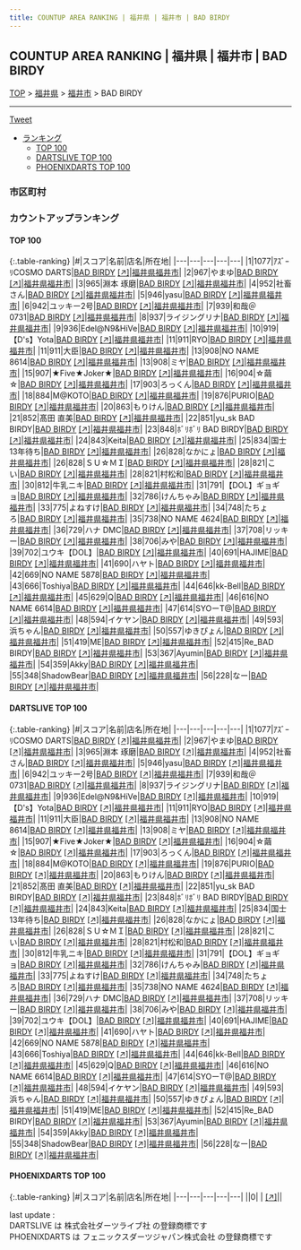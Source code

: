 ```yaml
---
title: COUNTUP AREA RANKING | 福井県 | 福井市 | BAD BIRDY
---
```

## COUNTUP AREA RANKING | 福井県 | 福井市 | BAD BIRDY

[TOP](/darts/rank/) > [福井県](/darts/rank/福井県/) > [福井市](/darts/rank/福井県/福井市/) > BAD BIRDY

___

<a href="https://twitter.com/share?ref_src=twsrc%5Etfw" data-text="COUNTUP AREA RANKING | 福井県福井市BAD BIRDY" class="twitter-share-button" data-hashtags="DARTSLIVE,PHOENIXDARTS,darts,ダーツ" data-show-count="false">Tweet</a>

* [ランキング](#カウントアップランキング)
    * [TOP 100](#top-100)
    * [DARTSLIVE TOP 100](#dartslive-top-100)
    * [PHOENIXDARTS TOP 100](#phoenixdarts-top-100)

### 市区町村

<ul>

</ul>

### カウントアップランキング

#### TOP 100



{:.table-ranking}
|#|スコア|名前|店名|所在地|
|---|---|---|---|---|
|1|1077|<span class="rank-name-dl">ｱｽﾞｰﾘCOSMO DARTS</span>|<a href="/darts/rank/shops/735ed32297d85606a3f63593b5358cc4.html">BAD BIRDY</a> <a href="https://search.dartslive.com/jp/shop/735ed32297d85606a3f63593b5358cc4">[↗]</a>|<a href="/darts/rank/福井県/福井市">福井県福井市</a>|
|2|967|<span class="rank-name-dl">やまゆ</span>|<a href="/darts/rank/shops/735ed32297d85606a3f63593b5358cc4.html">BAD BIRDY</a> <a href="https://search.dartslive.com/jp/shop/735ed32297d85606a3f63593b5358cc4">[↗]</a>|<a href="/darts/rank/福井県/福井市">福井県福井市</a>|
|3|965|<span class="rank-name-dl">淵本 琢磨</span>|<a href="/darts/rank/shops/735ed32297d85606a3f63593b5358cc4.html">BAD BIRDY</a> <a href="https://search.dartslive.com/jp/shop/735ed32297d85606a3f63593b5358cc4">[↗]</a>|<a href="/darts/rank/福井県/福井市">福井県福井市</a>|
|4|952|<span class="rank-name-dl">社畜さん</span>|<a href="/darts/rank/shops/735ed32297d85606a3f63593b5358cc4.html">BAD BIRDY</a> <a href="https://search.dartslive.com/jp/shop/735ed32297d85606a3f63593b5358cc4">[↗]</a>|<a href="/darts/rank/福井県/福井市">福井県福井市</a>|
|5|946|<span class="rank-name-dl">yasu</span>|<a href="/darts/rank/shops/735ed32297d85606a3f63593b5358cc4.html">BAD BIRDY</a> <a href="https://search.dartslive.com/jp/shop/735ed32297d85606a3f63593b5358cc4">[↗]</a>|<a href="/darts/rank/福井県/福井市">福井県福井市</a>|
|6|942|<span class="rank-name-dl">ユッキー2号</span>|<a href="/darts/rank/shops/735ed32297d85606a3f63593b5358cc4.html">BAD BIRDY</a> <a href="https://search.dartslive.com/jp/shop/735ed32297d85606a3f63593b5358cc4">[↗]</a>|<a href="/darts/rank/福井県/福井市">福井県福井市</a>|
|7|939|<span class="rank-name-dl">和哉＠0731</span>|<a href="/darts/rank/shops/735ed32297d85606a3f63593b5358cc4.html">BAD BIRDY</a> <a href="https://search.dartslive.com/jp/shop/735ed32297d85606a3f63593b5358cc4">[↗]</a>|<a href="/darts/rank/福井県/福井市">福井県福井市</a>|
|8|937|<span class="rank-name-dl">ライジングリナ</span>|<a href="/darts/rank/shops/735ed32297d85606a3f63593b5358cc4.html">BAD BIRDY</a> <a href="https://search.dartslive.com/jp/shop/735ed32297d85606a3f63593b5358cc4">[↗]</a>|<a href="/darts/rank/福井県/福井市">福井県福井市</a>|
|9|936|<span class="rank-name-dl">Edel@N9&amp;HiVe</span>|<a href="/darts/rank/shops/735ed32297d85606a3f63593b5358cc4.html">BAD BIRDY</a> <a href="https://search.dartslive.com/jp/shop/735ed32297d85606a3f63593b5358cc4">[↗]</a>|<a href="/darts/rank/福井県/福井市">福井県福井市</a>|
|10|919|<span class="rank-name-dl">【D&#x27;s】Yota</span>|<a href="/darts/rank/shops/735ed32297d85606a3f63593b5358cc4.html">BAD BIRDY</a> <a href="https://search.dartslive.com/jp/shop/735ed32297d85606a3f63593b5358cc4">[↗]</a>|<a href="/darts/rank/福井県/福井市">福井県福井市</a>|
|11|911|<span class="rank-name-dl">RYO</span>|<a href="/darts/rank/shops/735ed32297d85606a3f63593b5358cc4.html">BAD BIRDY</a> <a href="https://search.dartslive.com/jp/shop/735ed32297d85606a3f63593b5358cc4">[↗]</a>|<a href="/darts/rank/福井県/福井市">福井県福井市</a>|
|11|911|<span class="rank-name-dl">大臣</span>|<a href="/darts/rank/shops/735ed32297d85606a3f63593b5358cc4.html">BAD BIRDY</a> <a href="https://search.dartslive.com/jp/shop/735ed32297d85606a3f63593b5358cc4">[↗]</a>|<a href="/darts/rank/福井県/福井市">福井県福井市</a>|
|13|908|<span class="rank-name-dl">NO NAME 8614</span>|<a href="/darts/rank/shops/735ed32297d85606a3f63593b5358cc4.html">BAD BIRDY</a> <a href="https://search.dartslive.com/jp/shop/735ed32297d85606a3f63593b5358cc4">[↗]</a>|<a href="/darts/rank/福井県/福井市">福井県福井市</a>|
|13|908|<span class="rank-name-dl">ミヤ</span>|<a href="/darts/rank/shops/735ed32297d85606a3f63593b5358cc4.html">BAD BIRDY</a> <a href="https://search.dartslive.com/jp/shop/735ed32297d85606a3f63593b5358cc4">[↗]</a>|<a href="/darts/rank/福井県/福井市">福井県福井市</a>|
|15|907|<span class="rank-name-dl">★Five★Joker★</span>|<a href="/darts/rank/shops/735ed32297d85606a3f63593b5358cc4.html">BAD BIRDY</a> <a href="https://search.dartslive.com/jp/shop/735ed32297d85606a3f63593b5358cc4">[↗]</a>|<a href="/darts/rank/福井県/福井市">福井県福井市</a>|
|16|904|<span class="rank-name-dl">☆繭☆</span>|<a href="/darts/rank/shops/735ed32297d85606a3f63593b5358cc4.html">BAD BIRDY</a> <a href="https://search.dartslive.com/jp/shop/735ed32297d85606a3f63593b5358cc4">[↗]</a>|<a href="/darts/rank/福井県/福井市">福井県福井市</a>|
|17|903|<span class="rank-name-dl">ろっくん</span>|<a href="/darts/rank/shops/735ed32297d85606a3f63593b5358cc4.html">BAD BIRDY</a> <a href="https://search.dartslive.com/jp/shop/735ed32297d85606a3f63593b5358cc4">[↗]</a>|<a href="/darts/rank/福井県/福井市">福井県福井市</a>|
|18|884|<span class="rank-name-dl">M@KOTO</span>|<a href="/darts/rank/shops/735ed32297d85606a3f63593b5358cc4.html">BAD BIRDY</a> <a href="https://search.dartslive.com/jp/shop/735ed32297d85606a3f63593b5358cc4">[↗]</a>|<a href="/darts/rank/福井県/福井市">福井県福井市</a>|
|19|876|<span class="rank-name-dl">PURIO</span>|<a href="/darts/rank/shops/735ed32297d85606a3f63593b5358cc4.html">BAD BIRDY</a> <a href="https://search.dartslive.com/jp/shop/735ed32297d85606a3f63593b5358cc4">[↗]</a>|<a href="/darts/rank/福井県/福井市">福井県福井市</a>|
|20|863|<span class="rank-name-dl">もりけん</span>|<a href="/darts/rank/shops/735ed32297d85606a3f63593b5358cc4.html">BAD BIRDY</a> <a href="https://search.dartslive.com/jp/shop/735ed32297d85606a3f63593b5358cc4">[↗]</a>|<a href="/darts/rank/福井県/福井市">福井県福井市</a>|
|21|852|<span class="rank-name-dl">髙田 直美</span>|<a href="/darts/rank/shops/735ed32297d85606a3f63593b5358cc4.html">BAD BIRDY</a> <a href="https://search.dartslive.com/jp/shop/735ed32297d85606a3f63593b5358cc4">[↗]</a>|<a href="/darts/rank/福井県/福井市">福井県福井市</a>|
|22|851|<span class="rank-name-dl">yu_sk BAD BIRDY</span>|<a href="/darts/rank/shops/735ed32297d85606a3f63593b5358cc4.html">BAD BIRDY</a> <a href="https://search.dartslive.com/jp/shop/735ed32297d85606a3f63593b5358cc4">[↗]</a>|<a href="/darts/rank/福井県/福井市">福井県福井市</a>|
|23|848|<span class="rank-name-dl">ﾎﾞﾘﾎﾞﾘ BAD BIRDY</span>|<a href="/darts/rank/shops/735ed32297d85606a3f63593b5358cc4.html">BAD BIRDY</a> <a href="https://search.dartslive.com/jp/shop/735ed32297d85606a3f63593b5358cc4">[↗]</a>|<a href="/darts/rank/福井県/福井市">福井県福井市</a>|
|24|843|<span class="rank-name-dl">Keita</span>|<a href="/darts/rank/shops/735ed32297d85606a3f63593b5358cc4.html">BAD BIRDY</a> <a href="https://search.dartslive.com/jp/shop/735ed32297d85606a3f63593b5358cc4">[↗]</a>|<a href="/darts/rank/福井県/福井市">福井県福井市</a>|
|25|834|<span class="rank-name-dl">国士13年待ち</span>|<a href="/darts/rank/shops/735ed32297d85606a3f63593b5358cc4.html">BAD BIRDY</a> <a href="https://search.dartslive.com/jp/shop/735ed32297d85606a3f63593b5358cc4">[↗]</a>|<a href="/darts/rank/福井県/福井市">福井県福井市</a>|
|26|828|<span class="rank-name-dl">なかにょ</span>|<a href="/darts/rank/shops/735ed32297d85606a3f63593b5358cc4.html">BAD BIRDY</a> <a href="https://search.dartslive.com/jp/shop/735ed32297d85606a3f63593b5358cc4">[↗]</a>|<a href="/darts/rank/福井県/福井市">福井県福井市</a>|
|26|828|<span class="rank-name-dl">ＳＵ☆ＭＩ</span>|<a href="/darts/rank/shops/735ed32297d85606a3f63593b5358cc4.html">BAD BIRDY</a> <a href="https://search.dartslive.com/jp/shop/735ed32297d85606a3f63593b5358cc4">[↗]</a>|<a href="/darts/rank/福井県/福井市">福井県福井市</a>|
|28|821|<span class="rank-name-dl">こい</span>|<a href="/darts/rank/shops/735ed32297d85606a3f63593b5358cc4.html">BAD BIRDY</a> <a href="https://search.dartslive.com/jp/shop/735ed32297d85606a3f63593b5358cc4">[↗]</a>|<a href="/darts/rank/福井県/福井市">福井県福井市</a>|
|28|821|<span class="rank-name-dl">村松和</span>|<a href="/darts/rank/shops/735ed32297d85606a3f63593b5358cc4.html">BAD BIRDY</a> <a href="https://search.dartslive.com/jp/shop/735ed32297d85606a3f63593b5358cc4">[↗]</a>|<a href="/darts/rank/福井県/福井市">福井県福井市</a>|
|30|812|<span class="rank-name-dl">牛乳ニキ</span>|<a href="/darts/rank/shops/735ed32297d85606a3f63593b5358cc4.html">BAD BIRDY</a> <a href="https://search.dartslive.com/jp/shop/735ed32297d85606a3f63593b5358cc4">[↗]</a>|<a href="/darts/rank/福井県/福井市">福井県福井市</a>|
|31|791|<span class="rank-name-dl">【DOL】ギョギョ</span>|<a href="/darts/rank/shops/735ed32297d85606a3f63593b5358cc4.html">BAD BIRDY</a> <a href="https://search.dartslive.com/jp/shop/735ed32297d85606a3f63593b5358cc4">[↗]</a>|<a href="/darts/rank/福井県/福井市">福井県福井市</a>|
|32|786|<span class="rank-name-dl">けんちゃみ</span>|<a href="/darts/rank/shops/735ed32297d85606a3f63593b5358cc4.html">BAD BIRDY</a> <a href="https://search.dartslive.com/jp/shop/735ed32297d85606a3f63593b5358cc4">[↗]</a>|<a href="/darts/rank/福井県/福井市">福井県福井市</a>|
|33|775|<span class="rank-name-dl">よねすけ</span>|<a href="/darts/rank/shops/735ed32297d85606a3f63593b5358cc4.html">BAD BIRDY</a> <a href="https://search.dartslive.com/jp/shop/735ed32297d85606a3f63593b5358cc4">[↗]</a>|<a href="/darts/rank/福井県/福井市">福井県福井市</a>|
|34|748|<span class="rank-name-dl">たちょろ</span>|<a href="/darts/rank/shops/735ed32297d85606a3f63593b5358cc4.html">BAD BIRDY</a> <a href="https://search.dartslive.com/jp/shop/735ed32297d85606a3f63593b5358cc4">[↗]</a>|<a href="/darts/rank/福井県/福井市">福井県福井市</a>|
|35|738|<span class="rank-name-dl">NO NAME 4624</span>|<a href="/darts/rank/shops/735ed32297d85606a3f63593b5358cc4.html">BAD BIRDY</a> <a href="https://search.dartslive.com/jp/shop/735ed32297d85606a3f63593b5358cc4">[↗]</a>|<a href="/darts/rank/福井県/福井市">福井県福井市</a>|
|36|729|<span class="rank-name-dl">ハナ DMC</span>|<a href="/darts/rank/shops/735ed32297d85606a3f63593b5358cc4.html">BAD BIRDY</a> <a href="https://search.dartslive.com/jp/shop/735ed32297d85606a3f63593b5358cc4">[↗]</a>|<a href="/darts/rank/福井県/福井市">福井県福井市</a>|
|37|708|<span class="rank-name-dl">リッキー</span>|<a href="/darts/rank/shops/735ed32297d85606a3f63593b5358cc4.html">BAD BIRDY</a> <a href="https://search.dartslive.com/jp/shop/735ed32297d85606a3f63593b5358cc4">[↗]</a>|<a href="/darts/rank/福井県/福井市">福井県福井市</a>|
|38|706|<span class="rank-name-dl">みや</span>|<a href="/darts/rank/shops/735ed32297d85606a3f63593b5358cc4.html">BAD BIRDY</a> <a href="https://search.dartslive.com/jp/shop/735ed32297d85606a3f63593b5358cc4">[↗]</a>|<a href="/darts/rank/福井県/福井市">福井県福井市</a>|
|39|702|<span class="rank-name-dl">ユウキ【DOL】</span>|<a href="/darts/rank/shops/735ed32297d85606a3f63593b5358cc4.html">BAD BIRDY</a> <a href="https://search.dartslive.com/jp/shop/735ed32297d85606a3f63593b5358cc4">[↗]</a>|<a href="/darts/rank/福井県/福井市">福井県福井市</a>|
|40|691|<span class="rank-name-dl">HAJIME</span>|<a href="/darts/rank/shops/735ed32297d85606a3f63593b5358cc4.html">BAD BIRDY</a> <a href="https://search.dartslive.com/jp/shop/735ed32297d85606a3f63593b5358cc4">[↗]</a>|<a href="/darts/rank/福井県/福井市">福井県福井市</a>|
|41|690|<span class="rank-name-dl">ハヤト</span>|<a href="/darts/rank/shops/735ed32297d85606a3f63593b5358cc4.html">BAD BIRDY</a> <a href="https://search.dartslive.com/jp/shop/735ed32297d85606a3f63593b5358cc4">[↗]</a>|<a href="/darts/rank/福井県/福井市">福井県福井市</a>|
|42|669|<span class="rank-name-dl">NO NAME 5878</span>|<a href="/darts/rank/shops/735ed32297d85606a3f63593b5358cc4.html">BAD BIRDY</a> <a href="https://search.dartslive.com/jp/shop/735ed32297d85606a3f63593b5358cc4">[↗]</a>|<a href="/darts/rank/福井県/福井市">福井県福井市</a>|
|43|666|<span class="rank-name-dl">Toshiya</span>|<a href="/darts/rank/shops/735ed32297d85606a3f63593b5358cc4.html">BAD BIRDY</a> <a href="https://search.dartslive.com/jp/shop/735ed32297d85606a3f63593b5358cc4">[↗]</a>|<a href="/darts/rank/福井県/福井市">福井県福井市</a>|
|44|646|<span class="rank-name-dl">kk-Bell</span>|<a href="/darts/rank/shops/735ed32297d85606a3f63593b5358cc4.html">BAD BIRDY</a> <a href="https://search.dartslive.com/jp/shop/735ed32297d85606a3f63593b5358cc4">[↗]</a>|<a href="/darts/rank/福井県/福井市">福井県福井市</a>|
|45|629|<span class="rank-name-dl">Q</span>|<a href="/darts/rank/shops/735ed32297d85606a3f63593b5358cc4.html">BAD BIRDY</a> <a href="https://search.dartslive.com/jp/shop/735ed32297d85606a3f63593b5358cc4">[↗]</a>|<a href="/darts/rank/福井県/福井市">福井県福井市</a>|
|46|616|<span class="rank-name-dl">NO NAME 6614</span>|<a href="/darts/rank/shops/735ed32297d85606a3f63593b5358cc4.html">BAD BIRDY</a> <a href="https://search.dartslive.com/jp/shop/735ed32297d85606a3f63593b5358cc4">[↗]</a>|<a href="/darts/rank/福井県/福井市">福井県福井市</a>|
|47|614|<span class="rank-name-dl">SYOーT@</span>|<a href="/darts/rank/shops/735ed32297d85606a3f63593b5358cc4.html">BAD BIRDY</a> <a href="https://search.dartslive.com/jp/shop/735ed32297d85606a3f63593b5358cc4">[↗]</a>|<a href="/darts/rank/福井県/福井市">福井県福井市</a>|
|48|594|<span class="rank-name-dl">イケヤン</span>|<a href="/darts/rank/shops/735ed32297d85606a3f63593b5358cc4.html">BAD BIRDY</a> <a href="https://search.dartslive.com/jp/shop/735ed32297d85606a3f63593b5358cc4">[↗]</a>|<a href="/darts/rank/福井県/福井市">福井県福井市</a>|
|49|593|<span class="rank-name-dl">浜ちゃん</span>|<a href="/darts/rank/shops/735ed32297d85606a3f63593b5358cc4.html">BAD BIRDY</a> <a href="https://search.dartslive.com/jp/shop/735ed32297d85606a3f63593b5358cc4">[↗]</a>|<a href="/darts/rank/福井県/福井市">福井県福井市</a>|
|50|557|<span class="rank-name-dl">ゆきぴょん</span>|<a href="/darts/rank/shops/735ed32297d85606a3f63593b5358cc4.html">BAD BIRDY</a> <a href="https://search.dartslive.com/jp/shop/735ed32297d85606a3f63593b5358cc4">[↗]</a>|<a href="/darts/rank/福井県/福井市">福井県福井市</a>|
|51|419|<span class="rank-name-dl">ME</span>|<a href="/darts/rank/shops/735ed32297d85606a3f63593b5358cc4.html">BAD BIRDY</a> <a href="https://search.dartslive.com/jp/shop/735ed32297d85606a3f63593b5358cc4">[↗]</a>|<a href="/darts/rank/福井県/福井市">福井県福井市</a>|
|52|415|<span class="rank-name-dl">Re_BAD BIRDY</span>|<a href="/darts/rank/shops/735ed32297d85606a3f63593b5358cc4.html">BAD BIRDY</a> <a href="https://search.dartslive.com/jp/shop/735ed32297d85606a3f63593b5358cc4">[↗]</a>|<a href="/darts/rank/福井県/福井市">福井県福井市</a>|
|53|367|<span class="rank-name-dl">Ayumin</span>|<a href="/darts/rank/shops/735ed32297d85606a3f63593b5358cc4.html">BAD BIRDY</a> <a href="https://search.dartslive.com/jp/shop/735ed32297d85606a3f63593b5358cc4">[↗]</a>|<a href="/darts/rank/福井県/福井市">福井県福井市</a>|
|54|359|<span class="rank-name-dl">Akky</span>|<a href="/darts/rank/shops/735ed32297d85606a3f63593b5358cc4.html">BAD BIRDY</a> <a href="https://search.dartslive.com/jp/shop/735ed32297d85606a3f63593b5358cc4">[↗]</a>|<a href="/darts/rank/福井県/福井市">福井県福井市</a>|
|55|348|<span class="rank-name-dl">ShadowBear</span>|<a href="/darts/rank/shops/735ed32297d85606a3f63593b5358cc4.html">BAD BIRDY</a> <a href="https://search.dartslive.com/jp/shop/735ed32297d85606a3f63593b5358cc4">[↗]</a>|<a href="/darts/rank/福井県/福井市">福井県福井市</a>|
|56|228|<span class="rank-name-dl">なー</span>|<a href="/darts/rank/shops/735ed32297d85606a3f63593b5358cc4.html">BAD BIRDY</a> <a href="https://search.dartslive.com/jp/shop/735ed32297d85606a3f63593b5358cc4">[↗]</a>|<a href="/darts/rank/福井県/福井市">福井県福井市</a>|


#### DARTSLIVE TOP 100



{:.table-ranking}
|#|スコア|名前|店名|所在地|
|---|---|---|---|---|
|1|1077|<span class="rank-name-dl">ｱｽﾞｰﾘCOSMO DARTS</span>|<a href="/darts/rank/shops/735ed32297d85606a3f63593b5358cc4.html">BAD BIRDY</a> <a href="https://search.dartslive.com/jp/shop/735ed32297d85606a3f63593b5358cc4">[↗]</a>|<a href="/darts/rank/福井県/福井市">福井県福井市</a>|
|2|967|<span class="rank-name-dl">やまゆ</span>|<a href="/darts/rank/shops/735ed32297d85606a3f63593b5358cc4.html">BAD BIRDY</a> <a href="https://search.dartslive.com/jp/shop/735ed32297d85606a3f63593b5358cc4">[↗]</a>|<a href="/darts/rank/福井県/福井市">福井県福井市</a>|
|3|965|<span class="rank-name-dl">淵本 琢磨</span>|<a href="/darts/rank/shops/735ed32297d85606a3f63593b5358cc4.html">BAD BIRDY</a> <a href="https://search.dartslive.com/jp/shop/735ed32297d85606a3f63593b5358cc4">[↗]</a>|<a href="/darts/rank/福井県/福井市">福井県福井市</a>|
|4|952|<span class="rank-name-dl">社畜さん</span>|<a href="/darts/rank/shops/735ed32297d85606a3f63593b5358cc4.html">BAD BIRDY</a> <a href="https://search.dartslive.com/jp/shop/735ed32297d85606a3f63593b5358cc4">[↗]</a>|<a href="/darts/rank/福井県/福井市">福井県福井市</a>|
|5|946|<span class="rank-name-dl">yasu</span>|<a href="/darts/rank/shops/735ed32297d85606a3f63593b5358cc4.html">BAD BIRDY</a> <a href="https://search.dartslive.com/jp/shop/735ed32297d85606a3f63593b5358cc4">[↗]</a>|<a href="/darts/rank/福井県/福井市">福井県福井市</a>|
|6|942|<span class="rank-name-dl">ユッキー2号</span>|<a href="/darts/rank/shops/735ed32297d85606a3f63593b5358cc4.html">BAD BIRDY</a> <a href="https://search.dartslive.com/jp/shop/735ed32297d85606a3f63593b5358cc4">[↗]</a>|<a href="/darts/rank/福井県/福井市">福井県福井市</a>|
|7|939|<span class="rank-name-dl">和哉＠0731</span>|<a href="/darts/rank/shops/735ed32297d85606a3f63593b5358cc4.html">BAD BIRDY</a> <a href="https://search.dartslive.com/jp/shop/735ed32297d85606a3f63593b5358cc4">[↗]</a>|<a href="/darts/rank/福井県/福井市">福井県福井市</a>|
|8|937|<span class="rank-name-dl">ライジングリナ</span>|<a href="/darts/rank/shops/735ed32297d85606a3f63593b5358cc4.html">BAD BIRDY</a> <a href="https://search.dartslive.com/jp/shop/735ed32297d85606a3f63593b5358cc4">[↗]</a>|<a href="/darts/rank/福井県/福井市">福井県福井市</a>|
|9|936|<span class="rank-name-dl">Edel@N9&amp;HiVe</span>|<a href="/darts/rank/shops/735ed32297d85606a3f63593b5358cc4.html">BAD BIRDY</a> <a href="https://search.dartslive.com/jp/shop/735ed32297d85606a3f63593b5358cc4">[↗]</a>|<a href="/darts/rank/福井県/福井市">福井県福井市</a>|
|10|919|<span class="rank-name-dl">【D&#x27;s】Yota</span>|<a href="/darts/rank/shops/735ed32297d85606a3f63593b5358cc4.html">BAD BIRDY</a> <a href="https://search.dartslive.com/jp/shop/735ed32297d85606a3f63593b5358cc4">[↗]</a>|<a href="/darts/rank/福井県/福井市">福井県福井市</a>|
|11|911|<span class="rank-name-dl">RYO</span>|<a href="/darts/rank/shops/735ed32297d85606a3f63593b5358cc4.html">BAD BIRDY</a> <a href="https://search.dartslive.com/jp/shop/735ed32297d85606a3f63593b5358cc4">[↗]</a>|<a href="/darts/rank/福井県/福井市">福井県福井市</a>|
|11|911|<span class="rank-name-dl">大臣</span>|<a href="/darts/rank/shops/735ed32297d85606a3f63593b5358cc4.html">BAD BIRDY</a> <a href="https://search.dartslive.com/jp/shop/735ed32297d85606a3f63593b5358cc4">[↗]</a>|<a href="/darts/rank/福井県/福井市">福井県福井市</a>|
|13|908|<span class="rank-name-dl">NO NAME 8614</span>|<a href="/darts/rank/shops/735ed32297d85606a3f63593b5358cc4.html">BAD BIRDY</a> <a href="https://search.dartslive.com/jp/shop/735ed32297d85606a3f63593b5358cc4">[↗]</a>|<a href="/darts/rank/福井県/福井市">福井県福井市</a>|
|13|908|<span class="rank-name-dl">ミヤ</span>|<a href="/darts/rank/shops/735ed32297d85606a3f63593b5358cc4.html">BAD BIRDY</a> <a href="https://search.dartslive.com/jp/shop/735ed32297d85606a3f63593b5358cc4">[↗]</a>|<a href="/darts/rank/福井県/福井市">福井県福井市</a>|
|15|907|<span class="rank-name-dl">★Five★Joker★</span>|<a href="/darts/rank/shops/735ed32297d85606a3f63593b5358cc4.html">BAD BIRDY</a> <a href="https://search.dartslive.com/jp/shop/735ed32297d85606a3f63593b5358cc4">[↗]</a>|<a href="/darts/rank/福井県/福井市">福井県福井市</a>|
|16|904|<span class="rank-name-dl">☆繭☆</span>|<a href="/darts/rank/shops/735ed32297d85606a3f63593b5358cc4.html">BAD BIRDY</a> <a href="https://search.dartslive.com/jp/shop/735ed32297d85606a3f63593b5358cc4">[↗]</a>|<a href="/darts/rank/福井県/福井市">福井県福井市</a>|
|17|903|<span class="rank-name-dl">ろっくん</span>|<a href="/darts/rank/shops/735ed32297d85606a3f63593b5358cc4.html">BAD BIRDY</a> <a href="https://search.dartslive.com/jp/shop/735ed32297d85606a3f63593b5358cc4">[↗]</a>|<a href="/darts/rank/福井県/福井市">福井県福井市</a>|
|18|884|<span class="rank-name-dl">M@KOTO</span>|<a href="/darts/rank/shops/735ed32297d85606a3f63593b5358cc4.html">BAD BIRDY</a> <a href="https://search.dartslive.com/jp/shop/735ed32297d85606a3f63593b5358cc4">[↗]</a>|<a href="/darts/rank/福井県/福井市">福井県福井市</a>|
|19|876|<span class="rank-name-dl">PURIO</span>|<a href="/darts/rank/shops/735ed32297d85606a3f63593b5358cc4.html">BAD BIRDY</a> <a href="https://search.dartslive.com/jp/shop/735ed32297d85606a3f63593b5358cc4">[↗]</a>|<a href="/darts/rank/福井県/福井市">福井県福井市</a>|
|20|863|<span class="rank-name-dl">もりけん</span>|<a href="/darts/rank/shops/735ed32297d85606a3f63593b5358cc4.html">BAD BIRDY</a> <a href="https://search.dartslive.com/jp/shop/735ed32297d85606a3f63593b5358cc4">[↗]</a>|<a href="/darts/rank/福井県/福井市">福井県福井市</a>|
|21|852|<span class="rank-name-dl">髙田 直美</span>|<a href="/darts/rank/shops/735ed32297d85606a3f63593b5358cc4.html">BAD BIRDY</a> <a href="https://search.dartslive.com/jp/shop/735ed32297d85606a3f63593b5358cc4">[↗]</a>|<a href="/darts/rank/福井県/福井市">福井県福井市</a>|
|22|851|<span class="rank-name-dl">yu_sk BAD BIRDY</span>|<a href="/darts/rank/shops/735ed32297d85606a3f63593b5358cc4.html">BAD BIRDY</a> <a href="https://search.dartslive.com/jp/shop/735ed32297d85606a3f63593b5358cc4">[↗]</a>|<a href="/darts/rank/福井県/福井市">福井県福井市</a>|
|23|848|<span class="rank-name-dl">ﾎﾞﾘﾎﾞﾘ BAD BIRDY</span>|<a href="/darts/rank/shops/735ed32297d85606a3f63593b5358cc4.html">BAD BIRDY</a> <a href="https://search.dartslive.com/jp/shop/735ed32297d85606a3f63593b5358cc4">[↗]</a>|<a href="/darts/rank/福井県/福井市">福井県福井市</a>|
|24|843|<span class="rank-name-dl">Keita</span>|<a href="/darts/rank/shops/735ed32297d85606a3f63593b5358cc4.html">BAD BIRDY</a> <a href="https://search.dartslive.com/jp/shop/735ed32297d85606a3f63593b5358cc4">[↗]</a>|<a href="/darts/rank/福井県/福井市">福井県福井市</a>|
|25|834|<span class="rank-name-dl">国士13年待ち</span>|<a href="/darts/rank/shops/735ed32297d85606a3f63593b5358cc4.html">BAD BIRDY</a> <a href="https://search.dartslive.com/jp/shop/735ed32297d85606a3f63593b5358cc4">[↗]</a>|<a href="/darts/rank/福井県/福井市">福井県福井市</a>|
|26|828|<span class="rank-name-dl">なかにょ</span>|<a href="/darts/rank/shops/735ed32297d85606a3f63593b5358cc4.html">BAD BIRDY</a> <a href="https://search.dartslive.com/jp/shop/735ed32297d85606a3f63593b5358cc4">[↗]</a>|<a href="/darts/rank/福井県/福井市">福井県福井市</a>|
|26|828|<span class="rank-name-dl">ＳＵ☆ＭＩ</span>|<a href="/darts/rank/shops/735ed32297d85606a3f63593b5358cc4.html">BAD BIRDY</a> <a href="https://search.dartslive.com/jp/shop/735ed32297d85606a3f63593b5358cc4">[↗]</a>|<a href="/darts/rank/福井県/福井市">福井県福井市</a>|
|28|821|<span class="rank-name-dl">こい</span>|<a href="/darts/rank/shops/735ed32297d85606a3f63593b5358cc4.html">BAD BIRDY</a> <a href="https://search.dartslive.com/jp/shop/735ed32297d85606a3f63593b5358cc4">[↗]</a>|<a href="/darts/rank/福井県/福井市">福井県福井市</a>|
|28|821|<span class="rank-name-dl">村松和</span>|<a href="/darts/rank/shops/735ed32297d85606a3f63593b5358cc4.html">BAD BIRDY</a> <a href="https://search.dartslive.com/jp/shop/735ed32297d85606a3f63593b5358cc4">[↗]</a>|<a href="/darts/rank/福井県/福井市">福井県福井市</a>|
|30|812|<span class="rank-name-dl">牛乳ニキ</span>|<a href="/darts/rank/shops/735ed32297d85606a3f63593b5358cc4.html">BAD BIRDY</a> <a href="https://search.dartslive.com/jp/shop/735ed32297d85606a3f63593b5358cc4">[↗]</a>|<a href="/darts/rank/福井県/福井市">福井県福井市</a>|
|31|791|<span class="rank-name-dl">【DOL】ギョギョ</span>|<a href="/darts/rank/shops/735ed32297d85606a3f63593b5358cc4.html">BAD BIRDY</a> <a href="https://search.dartslive.com/jp/shop/735ed32297d85606a3f63593b5358cc4">[↗]</a>|<a href="/darts/rank/福井県/福井市">福井県福井市</a>|
|32|786|<span class="rank-name-dl">けんちゃみ</span>|<a href="/darts/rank/shops/735ed32297d85606a3f63593b5358cc4.html">BAD BIRDY</a> <a href="https://search.dartslive.com/jp/shop/735ed32297d85606a3f63593b5358cc4">[↗]</a>|<a href="/darts/rank/福井県/福井市">福井県福井市</a>|
|33|775|<span class="rank-name-dl">よねすけ</span>|<a href="/darts/rank/shops/735ed32297d85606a3f63593b5358cc4.html">BAD BIRDY</a> <a href="https://search.dartslive.com/jp/shop/735ed32297d85606a3f63593b5358cc4">[↗]</a>|<a href="/darts/rank/福井県/福井市">福井県福井市</a>|
|34|748|<span class="rank-name-dl">たちょろ</span>|<a href="/darts/rank/shops/735ed32297d85606a3f63593b5358cc4.html">BAD BIRDY</a> <a href="https://search.dartslive.com/jp/shop/735ed32297d85606a3f63593b5358cc4">[↗]</a>|<a href="/darts/rank/福井県/福井市">福井県福井市</a>|
|35|738|<span class="rank-name-dl">NO NAME 4624</span>|<a href="/darts/rank/shops/735ed32297d85606a3f63593b5358cc4.html">BAD BIRDY</a> <a href="https://search.dartslive.com/jp/shop/735ed32297d85606a3f63593b5358cc4">[↗]</a>|<a href="/darts/rank/福井県/福井市">福井県福井市</a>|
|36|729|<span class="rank-name-dl">ハナ DMC</span>|<a href="/darts/rank/shops/735ed32297d85606a3f63593b5358cc4.html">BAD BIRDY</a> <a href="https://search.dartslive.com/jp/shop/735ed32297d85606a3f63593b5358cc4">[↗]</a>|<a href="/darts/rank/福井県/福井市">福井県福井市</a>|
|37|708|<span class="rank-name-dl">リッキー</span>|<a href="/darts/rank/shops/735ed32297d85606a3f63593b5358cc4.html">BAD BIRDY</a> <a href="https://search.dartslive.com/jp/shop/735ed32297d85606a3f63593b5358cc4">[↗]</a>|<a href="/darts/rank/福井県/福井市">福井県福井市</a>|
|38|706|<span class="rank-name-dl">みや</span>|<a href="/darts/rank/shops/735ed32297d85606a3f63593b5358cc4.html">BAD BIRDY</a> <a href="https://search.dartslive.com/jp/shop/735ed32297d85606a3f63593b5358cc4">[↗]</a>|<a href="/darts/rank/福井県/福井市">福井県福井市</a>|
|39|702|<span class="rank-name-dl">ユウキ【DOL】</span>|<a href="/darts/rank/shops/735ed32297d85606a3f63593b5358cc4.html">BAD BIRDY</a> <a href="https://search.dartslive.com/jp/shop/735ed32297d85606a3f63593b5358cc4">[↗]</a>|<a href="/darts/rank/福井県/福井市">福井県福井市</a>|
|40|691|<span class="rank-name-dl">HAJIME</span>|<a href="/darts/rank/shops/735ed32297d85606a3f63593b5358cc4.html">BAD BIRDY</a> <a href="https://search.dartslive.com/jp/shop/735ed32297d85606a3f63593b5358cc4">[↗]</a>|<a href="/darts/rank/福井県/福井市">福井県福井市</a>|
|41|690|<span class="rank-name-dl">ハヤト</span>|<a href="/darts/rank/shops/735ed32297d85606a3f63593b5358cc4.html">BAD BIRDY</a> <a href="https://search.dartslive.com/jp/shop/735ed32297d85606a3f63593b5358cc4">[↗]</a>|<a href="/darts/rank/福井県/福井市">福井県福井市</a>|
|42|669|<span class="rank-name-dl">NO NAME 5878</span>|<a href="/darts/rank/shops/735ed32297d85606a3f63593b5358cc4.html">BAD BIRDY</a> <a href="https://search.dartslive.com/jp/shop/735ed32297d85606a3f63593b5358cc4">[↗]</a>|<a href="/darts/rank/福井県/福井市">福井県福井市</a>|
|43|666|<span class="rank-name-dl">Toshiya</span>|<a href="/darts/rank/shops/735ed32297d85606a3f63593b5358cc4.html">BAD BIRDY</a> <a href="https://search.dartslive.com/jp/shop/735ed32297d85606a3f63593b5358cc4">[↗]</a>|<a href="/darts/rank/福井県/福井市">福井県福井市</a>|
|44|646|<span class="rank-name-dl">kk-Bell</span>|<a href="/darts/rank/shops/735ed32297d85606a3f63593b5358cc4.html">BAD BIRDY</a> <a href="https://search.dartslive.com/jp/shop/735ed32297d85606a3f63593b5358cc4">[↗]</a>|<a href="/darts/rank/福井県/福井市">福井県福井市</a>|
|45|629|<span class="rank-name-dl">Q</span>|<a href="/darts/rank/shops/735ed32297d85606a3f63593b5358cc4.html">BAD BIRDY</a> <a href="https://search.dartslive.com/jp/shop/735ed32297d85606a3f63593b5358cc4">[↗]</a>|<a href="/darts/rank/福井県/福井市">福井県福井市</a>|
|46|616|<span class="rank-name-dl">NO NAME 6614</span>|<a href="/darts/rank/shops/735ed32297d85606a3f63593b5358cc4.html">BAD BIRDY</a> <a href="https://search.dartslive.com/jp/shop/735ed32297d85606a3f63593b5358cc4">[↗]</a>|<a href="/darts/rank/福井県/福井市">福井県福井市</a>|
|47|614|<span class="rank-name-dl">SYOーT@</span>|<a href="/darts/rank/shops/735ed32297d85606a3f63593b5358cc4.html">BAD BIRDY</a> <a href="https://search.dartslive.com/jp/shop/735ed32297d85606a3f63593b5358cc4">[↗]</a>|<a href="/darts/rank/福井県/福井市">福井県福井市</a>|
|48|594|<span class="rank-name-dl">イケヤン</span>|<a href="/darts/rank/shops/735ed32297d85606a3f63593b5358cc4.html">BAD BIRDY</a> <a href="https://search.dartslive.com/jp/shop/735ed32297d85606a3f63593b5358cc4">[↗]</a>|<a href="/darts/rank/福井県/福井市">福井県福井市</a>|
|49|593|<span class="rank-name-dl">浜ちゃん</span>|<a href="/darts/rank/shops/735ed32297d85606a3f63593b5358cc4.html">BAD BIRDY</a> <a href="https://search.dartslive.com/jp/shop/735ed32297d85606a3f63593b5358cc4">[↗]</a>|<a href="/darts/rank/福井県/福井市">福井県福井市</a>|
|50|557|<span class="rank-name-dl">ゆきぴょん</span>|<a href="/darts/rank/shops/735ed32297d85606a3f63593b5358cc4.html">BAD BIRDY</a> <a href="https://search.dartslive.com/jp/shop/735ed32297d85606a3f63593b5358cc4">[↗]</a>|<a href="/darts/rank/福井県/福井市">福井県福井市</a>|
|51|419|<span class="rank-name-dl">ME</span>|<a href="/darts/rank/shops/735ed32297d85606a3f63593b5358cc4.html">BAD BIRDY</a> <a href="https://search.dartslive.com/jp/shop/735ed32297d85606a3f63593b5358cc4">[↗]</a>|<a href="/darts/rank/福井県/福井市">福井県福井市</a>|
|52|415|<span class="rank-name-dl">Re_BAD BIRDY</span>|<a href="/darts/rank/shops/735ed32297d85606a3f63593b5358cc4.html">BAD BIRDY</a> <a href="https://search.dartslive.com/jp/shop/735ed32297d85606a3f63593b5358cc4">[↗]</a>|<a href="/darts/rank/福井県/福井市">福井県福井市</a>|
|53|367|<span class="rank-name-dl">Ayumin</span>|<a href="/darts/rank/shops/735ed32297d85606a3f63593b5358cc4.html">BAD BIRDY</a> <a href="https://search.dartslive.com/jp/shop/735ed32297d85606a3f63593b5358cc4">[↗]</a>|<a href="/darts/rank/福井県/福井市">福井県福井市</a>|
|54|359|<span class="rank-name-dl">Akky</span>|<a href="/darts/rank/shops/735ed32297d85606a3f63593b5358cc4.html">BAD BIRDY</a> <a href="https://search.dartslive.com/jp/shop/735ed32297d85606a3f63593b5358cc4">[↗]</a>|<a href="/darts/rank/福井県/福井市">福井県福井市</a>|
|55|348|<span class="rank-name-dl">ShadowBear</span>|<a href="/darts/rank/shops/735ed32297d85606a3f63593b5358cc4.html">BAD BIRDY</a> <a href="https://search.dartslive.com/jp/shop/735ed32297d85606a3f63593b5358cc4">[↗]</a>|<a href="/darts/rank/福井県/福井市">福井県福井市</a>|
|56|228|<span class="rank-name-dl">なー</span>|<a href="/darts/rank/shops/735ed32297d85606a3f63593b5358cc4.html">BAD BIRDY</a> <a href="https://search.dartslive.com/jp/shop/735ed32297d85606a3f63593b5358cc4">[↗]</a>|<a href="/darts/rank/福井県/福井市">福井県福井市</a>|


#### PHOENIXDARTS TOP 100



{:.table-ranking}
|#|スコア|名前|店名|所在地|
|---|---|---|---|---|
||0|<span class="rank-name-dl"> </span>|<a href="/darts/rank/shops/.html"></a> <a href="">[↗]</a>|<a href="/darts/rank//"></a>|


<div class="footer border-top border-gray-light mt-5 pt-3 text-right text-gray">
    last update : <span style="font-weight: italic" id="foot_last_modified"></span><br />
    DARTSLIVE は 株式会社ダーツライブ社 の登録商標です<br />
    PHOENIXDARTS は フェニックスダーツジャパン株式会社 の登録商標です<br />
</div>

<script src="https://cdnjs.cloudflare.com/ajax/libs/jquery.tablesorter/2.31.3/js/jquery.tablesorter.min.js" integrity="sha512-qzgd5cYSZcosqpzpn7zF2ZId8f/8CHmFKZ8j7mU4OUXTNRd5g+ZHBPsgKEwoqxCtdQvExE5LprwwPAgoicguNg==" crossorigin="anonymous" referrerpolicy="no-referrer"></script>
<link rel="stylesheet" href="https://cdnjs.cloudflare.com/ajax/libs/jquery.tablesorter/2.31.3/css/theme.default.min.css" integrity="sha512-wghhOJkjQX0Lh3NSWvNKeZ0ZpNn+SPVXX1Qyc9OCaogADktxrBiBdKGDoqVUOyhStvMBmJQ8ZdMHiR3wuEq8+w==" crossorigin="anonymous" referrerpolicy="no-referrer" />
<script>
$(function() {
    $(".table-ranking").tablesorter({sortList:[[0, 0]]});
    $("#foot_last_modified").text(formatDate(new Date(document.lastModified), 'yyyy-MM-dd HH:mm:ss'));
});
</script>

<script async src="https://platform.twitter.com/widgets.js" charset="utf-8"></script>